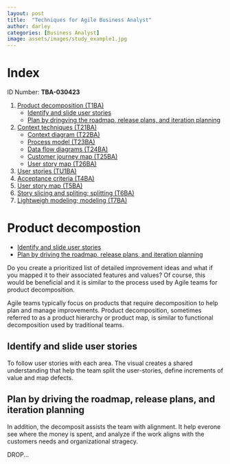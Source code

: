 ```yaml
---
layout: post
title:  "Techniques for Agile Business Analyst"
author: darley
categories: [Business Analyst]
image: assets/images/study_example1.jpg
---
```

# Index

ID Number: **TBA-030423**

1. [Product decomposition (T1BA)](#product-decompostion)
   - [Identify and slide user stories](#identify-and-slide-user-stories)
   - [Plan by dringving the roadmap, release plans, and iteration planning](#plan-by-driving-the-roadmap-release-plans-and-iteration-planning)
2. [Context techniques (T21BA)]()
   - [Context diagram (T22BA)]()
   - [Process model (T23BA)]()
   - [Data flow diagrams (T24BA)]()
   - [Customer journey map (T25BA)]()
   - [User story map (T26BA)]()
3. [User stories (TU1BA)]()
4. [Acceptance criteria (T4BA)]()
5. [User story map (T5BA)]()
6. [Story slicing and spliting; splitting (T6BA)]()
7. [Lightweigh modeling; modeling (T7BA)]()

# Product decompostion

- [Identify and slide user stories](#identify-and-slide-user-stories)
- [Plan by driving the roadmap, release plans, and iteration planning](#plan-by-driving-the-roadmap-release-plans-and-iteration-planning)

Do you create a prioritized list of detailed improvement ideas and what if you mapped it to their associated features and values? Of course, this would be beneficial and it is similar to the process used by Agile teams for product decomposition.

Agile teams typically focus on products that require decomposition to help plan and manage improvements. Product decomposition, sometimes referred to as a product hierarchy or product map, is similar to functional decomposition used by traditional teams.

## Identify and slide user stories

To follow user stories with each area. The visual creates a shared understanding that help the team split the user-stories, define increments of value and map defects.

## Plan by driving the roadmap, release plans, and iteration planning

In addition, the decomposit assists the team with alignment. It help everone see where the money is spent, and analyze if the work aligns with the customers needs and organizational stragecy.

DROP...
